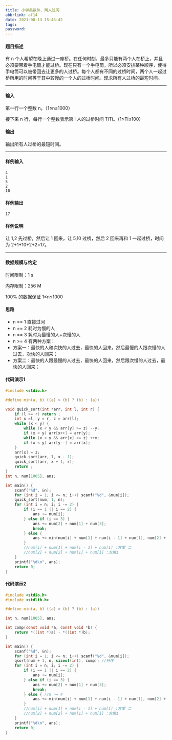 ```yaml
---
title: 小学奥数体、两人过河
abbrlink: af14
date: 2021-08-13 15:46:42
tags:
password:
---
```




#### 题目描述

有 n 个人希望在晚上通过一座桥。在任何时刻，最多只能有两个人在桥上，并且必须要带着手电筒才能过桥。现在只有一个手电筒，所以必须安排某种顺序，使得手电筒可以被带回去让更多的人过桥。每个人都有不同的过桥时间，两个人一起过桥所用的时间等于其中较慢的一个人的过桥时间。现求所有人过桥的最短时间。

------

#### 输入

 第一行一个整数 n。（1≤n≤1000）

 接下来 n 行，每行一个整数表示第 i 人的过桥时间 TiTi。（1≤Ti≤100）

#### 输出

 输出所有人过桥的最短时间。

------

#### 样例输入

```
4
1
5
2
10
```

#### 样例输出

```
17
```

#### 样例说明

 让 1,2 先过桥，然后让 1 回来，让 5,10 过桥，然后 2 回来再和 1 一起过桥，时间为 2+1+10+2+2=17。

------

#### 数据规模与约定

 时间限制：1 s

 内存限制：256 M

 100% 的数据保证 1≤n≤1000







#### 思路



* n == 1 直接过河
* n == 2 耗时为慢的人
* n == 3 耗时为最慢的人+次慢的人
* n >= 4 有两种方案：
* 方案一：最快的人和次快的人过去，最快的人回来，然后最慢的人跟次慢的人过去，次快的人回来；
* 方案二：最快的人跟最慢的人过去，最快的人回来，然后跟次慢的人过去，最快的人回来；







#### 代码演示1



~~~c
#include <stdio.h>

#define min(a, b) ((a) > (b) ? (b) : (a))

void quick_sort(int *arr, int l, int r) {
	if (l >= r) return ;
	int x =l, y = r, z = arr[l];
	while (x < y) {
		while (x < y && arr[y] >= z) --y;
		if (x < y) arr[x++] = arr[y];
		while (x < y && arr[x] <= z) ++x;
		if (x < y) arr[y--] = arr[x];
	}
	arr[x] = z;
	quick_sort(arr, l, x - 1);
	quick_sort(arr, x + 1, r);
	return ;
}
int n, num[1005], ans;

int main() {
	scanf("%d", &n);
	for (int i = 1; i <= n; i++) scanf("%d", &num[i]);
	quick_sort(num, 1, n);
	for (int i = n; i; i -= 2) {
		if (i == 1 || i == 2) {
			ans += num[i];
		} else if (i == 3) {
			ans += num[2] + num[1] + num[3];
			break;
		} else {
			ans += min(num[i] + num[1] + num[i - 1] + num[1], num[2] + num[2] + num[1] + num[i]);
		}
        //num[i] + num[1] + num[i - 1] + num[1] :方案 二
		//num[2] + num[2] + num[1] + num[i] :方案1 
	}  
	printf("%d\n", ans);
	return 0;
}

~~~



#### 代码演示2





~~~c
#include <stdio.h>
#include <stdlib.h>

#define min(a, b) ((a) > (b) ? (b) : (a))

int n, num[1005], ans;

int comp(const void *a, const void *b) {
	return *((int *)a) - *((int *)b);
}

int main() {
	scanf("%d", &n);
	for (int i = 1; i <= n; i++) scanf("%d", &num[i]);
	qsort(num + 1, n, sizeof(int), comp); //升序
	for (int i = n; i; i -= 2) {
		if (i == 1 || i == 2) {
			ans += num[i];
		} else if (i == 3) {
			ans += num[2] + num[1] + num[3];
			break;
		} else { //n >= 4
			ans += min(num[i] + num[1] + num[i - 1] + num[1], num[2] + num[2] + num[1] + num[i]);
		}
		//num[i] + num[1] + num[i - 1] + num[1] :方案 二
		//num[2] + num[2] + num[1] + num[i] :方案1 
	}  
	printf("%d\n", ans);
	return 0;
}
~~~



